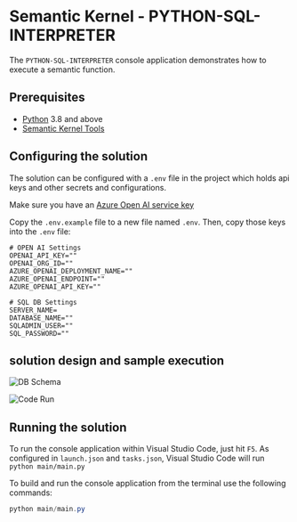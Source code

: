 # Semantic Kernel - PYTHON-SQL-INTERPRETER

The `PYTHON-SQL-INTERPRETER` console application demonstrates how to execute a semantic function.

## Prerequisites

- [Python](https://www.python.org/downloads/) 3.8 and above
- [Semantic Kernel Tools](https://marketplace.visualstudio.com/items?itemName=ms-semantic-kernel.semantic-kernel)

## Configuring the solution

The solution can be configured with a `.env` file in the project which holds api keys and other secrets and configurations.

Make sure you have an
[Azure Open AI service key](https://learn.microsoft.com/azure/cognitive-services/openai/quickstart?pivots=rest-api)

Copy the `.env.example` file to a new file named `.env`. Then, copy those keys into the `.env` file:

```
# OPEN AI Settings
OPENAI_API_KEY=""
OPENAI_ORG_ID=""
AZURE_OPENAI_DEPLOYMENT_NAME=""
AZURE_OPENAI_ENDPOINT=""
AZURE_OPENAI_API_KEY=""

# SQL DB Settings
SERVER_NAME=
DATABASE_NAME=""
SQLADMIN_USER=""
SQL_PASSWORD=""

```

## solution design and sample execution

![DB Schema]('images/db-schema-sample.png')

![Code Run]('images/code-run-sample.png')

## Running the solution

To run the console application within Visual Studio Code, just hit `F5`.
As configured in `launch.json` and `tasks.json`, Visual Studio Code will run `python main/main.py`

To build and run the console application from the terminal use the following commands:

```powershell
python main/main.py
```
